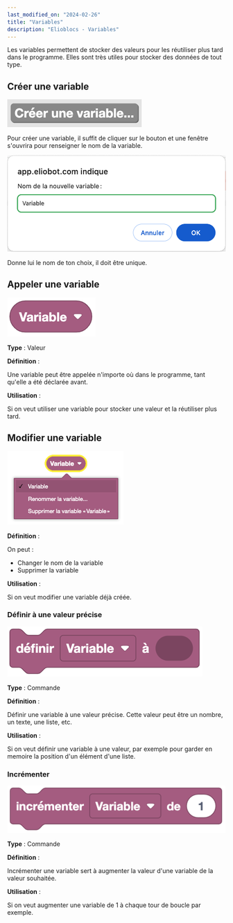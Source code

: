 ```yaml
---
last_modified_on: "2024-02-26"
title: "Variables"
description: "Elioblocs - Variables"
---
```


Les variables permettent de stocker des valeurs pour les réutiliser plus tard dans le programme. Elles sont très utiles pour stocker des données de tout type.

## Créer une variable

![Variable creation](../../../static/img/elioblocs/blocs/variables/creer-variable.png)

Pour créer une variable, il suffit de cliquer sur le bouton et une fenêtre s'ouvrira pour renseigner le nom de la variable.

![Setting variable name](../../../static/img/elioblocs/blocs/variables/nom-variable.png)

Donne lui le nom de ton choix, il doit être unique.

## Appeler une variable

![Using a variable](../../../static/img/elioblocs/blocs/variables/appel-variable.png)

**Type** : Valeur

**Définition** :

Une variable peut être appelée n'importe où dans le programme, tant qu'elle a été déclarée avant.

**Utilisation** :

Si on veut utiliser une variable pour stocker une valeur et la réutiliser plus tard.

## Modifier une variable

![Variable settings](../../../static/img/elioblocs/blocs/variables/change-variable.png)

**Définition** :

On peut :
- Changer le nom de la variable
- Supprimer la variable

**Utilisation** :

Si on veut modifier une variable déjà créée.

### Définir à une valeur précise

![Set variable to specific value](../../../static/img/elioblocs/blocs/variables/definir-variable.png)

**Type** : Commande

**Définition** :

Définir une variable à une valeur précise. Cette valeur peut être un nombre, un texte, une liste, etc.

**Utilisation** :

Si on veut définir une variable à une valeur, par exemple pour garder en memoire la position d'un élément d'une liste.

### Incrémenter

![Increment variable](../../../static/img/elioblocs/blocs/variables/incrementer-variable.png)

**Type** : Commande

**Définition** :

Incrémenter une variable sert à augmenter la valeur d'une variable de la valeur souhaitée.

**Utilisation** :

Si on veut augmenter une variable de 1 à chaque tour de boucle par exemple.


